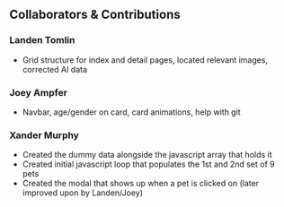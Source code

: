## Collaborators & Contributions ##
### Landen Tomlin
-  Grid structure for index and detail pages, located relevant images, corrected AI data
### Joey Ampfer  
-  Navbar, age/gender on card, card animations, help with git
### Xander Murphy
-  Created the dummy data alongside the javascript array that holds it
-  Created initial javascript loop that populates the 1st and 2nd set of 9 pets
-  Created the modal that shows up when a pet is clicked on (later improved upon by Landen/Joey)